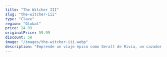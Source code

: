 ```yaml
---
title: "The Witcher III"
slug: "the-witcher-iii"
type: "Clave"
region: "Global"
price: 24.99
originalPrice: 59.99
discount: 58
image: "/images/the-witcher-iii.webp"
description: "Emprende un viaje épico como Geralt de Rivia, un cazador de monstruos profesional, en The Witcher III: Wild Hunt. En un continente plagado de horrores y conflictos, busca a Ciri, la niña de la profecía, mientras te enfrentas a la legendaria Cacería Salvaje. Tus decisiones morales y tus alianzas forjarán el destino de un mundo abierto masivo, lleno de criaturas temibles, intrigas políticas y personajes inolvidables."
---
```

